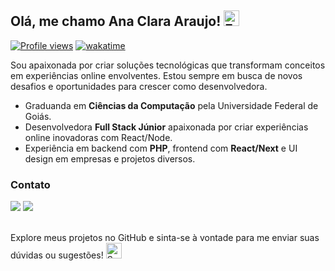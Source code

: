 ## Olá, me chamo Ana Clara Araujo! <img src="https://raw.githubusercontent.com/Tarikul-Islam-Anik/Animated-Fluent-Emojis/master/Emojis/Hand%20gestures/Folded%20Hands%20Medium%20Skin%20Tone.png" alt="Folded Hands Medium Skin Tone" width="25" height="25" />

[![Profile views](https://komarev.com/ghpvc/?username=anaclaraaraujo&color=yellow)](https://komarev.com/ghpvc/?username=anaclaraaraujo&color=yellow)
[![wakatime](https://wakatime.com/badge/user/30563c84-4568-4594-9bbe-b31f0effd26b.svg)](https://wakatime.com/@30563c84-4568-4594-9bbe-b31f0effd26b)

Sou apaixonada por criar soluções tecnológicas que transformam conceitos em experiências online envolventes. Estou sempre em busca de novos desafios e oportunidades para crescer como desenvolvedora.

- Graduanda em **Ciências da Computação** pela Universidade Federal de Goiás.
- Desenvolvedora **Full Stack Júnior** apaixonada por criar experiências online inovadoras com React/Node.
- Experiência em backend com **PHP**, frontend com **React/Next** e UI design em empresas e projetos diversos.

### Contato
<div>
  <a href = "mailto:helloanaclaraaraujo@gmail.com"><img loading="lazy" src="https://img.shields.io/badge/Gmail-D14836?style=for-the-badge&logo=gmail&logoColor=white" target="_blank"></a>
  <a href="https://www.linkedin.com/in/anaclaraaraujoa" target="_blank"><img src="https://img.shields.io/badge/-LinkedIn-%230077B5?style=for-the-badge&logo=linkedin&logoColor=white" target="_blank"></a> 
</div>

<br />

Explore meus projetos no GitHub e sinta-se à vontade para me enviar suas dúvidas ou sugestões! <img src="https://raw.githubusercontent.com/Tarikul-Islam-Anik/Animated-Fluent-Emojis/master/Emojis/Smilies/Smiling%20Face%20with%20Smiling%20Eyes.png" alt="Smiling Face with Smiling Eyes" width="25" height="25" />
